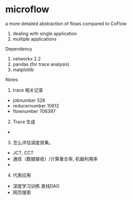 # microflow
a more detailed abstraction of flows compared to CoFlow
1. dealing with single application
2. multiple applications

Dependency
1. networkx 2.2 
2. pandas (for trace analysis)
3. matplotlib

Notes

1. trace 相关记录 
- jobnumber 526
- reducernumber 10612
- flownumber 706397

2. Trace 生成
-  

3. 怎么评估调度效果。 
- JCT, CCT
- 通信（数据接收）/计算重合率, 机器利用率
- 

4. 代表应用
- 深度学习训练 直线DAG
- 网页搜索 